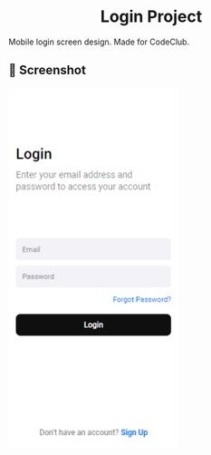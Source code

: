 <h1 align="center"> Login Project </h1>
<p> Mobile login screen design. Made for CodeClub. </p>

## 📸 Screenshot
<img width="300px" src="assets/login.png">
